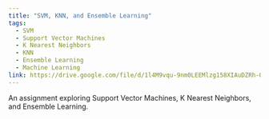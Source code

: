 ```yaml
---
title: "SVM, KNN, and Ensemble Learning"
tags:
  - SVM
  - Support Vector Machines
  - K Nearest Neighbors
  - KNN
  - Ensemble Learning
  - Machine Learning
link: https://drive.google.com/file/d/1l4M9vqu-9nm0LEEMlzg158XIAuDZRh-Q/view?usp=sharing
---
```

An assignment exploring Support Vector Machines, K Nearest Neighbors, and Ensemble Learning.
